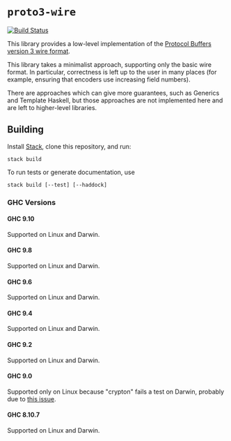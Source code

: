 # `proto3-wire`

[![Build Status](https://github.com/awakesecurity/proto3-wire/actions/workflows/ci.yml/badge.svg)](https://github.com/awakesecurity/proto3-wire/actions/workflows/ci.yml)

This library provides a low-level implementation of the [Protocol Buffers version 3 wire format](https://developers.google.com/protocol-buffers/docs/encoding).

This library takes a minimalist approach, supporting only the basic wire format.
In particular, correctness is left up to the user in many places (for example,
ensuring that encoders use increasing field numbers).

There are approaches which can give more guarantees, such as Generics and Template
Haskell, but those approaches are not implemented here and are left to
higher-level libraries.

## Building

Install [Stack](http://docs.haskellstack.org/en/stable/README/), clone this repository, and run:

```text
stack build
```

To run tests or generate documentation, use

```text
stack build [--test] [--haddock]
```

### GHC Versions

#### GHC 9.10

Supported on Linux and Darwin.

#### GHC 9.8

Supported on Linux and Darwin.

#### GHC 9.6

Supported on Linux and Darwin.

#### GHC 9.4

Supported on Linux and Darwin.

#### GHC 9.2

Supported on Linux and Darwin.

#### GHC 9.0

Supported only on Linux because "crypton" fails a test on Darwin,
probably due to [this issue](https://github.com/kazu-yamamoto/crypton/issues/35).

#### GHC 8.10.7

Supported on Linux and Darwin.
